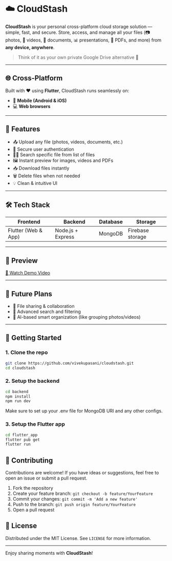 # ☁️ CloudStash

**CloudStash** is your personal cross-platform cloud storage solution — simple, fast, and secure. Store, access, and manage all your files (📷 photos, 🎥 videos, 📄 documents, 📊 presentations, 📁 PDFs, and more) from **any device, anywhere**.

> Think of it as your own private Google Drive alternative 💾

---

## 🌐 Cross-Platform

Built with ❤️ using **Flutter**, CloudStash runs seamlessly on:

- 📱 **Mobile (Android & iOS)**
- 💻 **Web browsers**

---

## 🚀 Features

- 📤 Upload any file (photos, videos, documents, etc.)
- 🔐 Secure user authentication
- 🕵️‍♀️ Search specific file from list of files
- 🖼️ Instant preview for images, videos and PDFs
- 📥 Download files instantly
- 🗑️ Delete files when not needed
- 💡 Clean & intuitive UI


---

## 🛠️ Tech Stack

| Frontend         | Backend            | Database        | Storage      |
|------------------|--------------------|-----------------|-----------------|
| Flutter (Web & App) | Node.js + Express | MongoDB         | Firebase storage |

---

## 📸 Preview
[🎥 Watch Demo Video](https://github.com/user-attachments/assets/43ec2eb1-0916-4030-aad6-713b65d680f2)


---

## 🚀 Future Plans
- 🔄 File sharing & collaboration
- 🔎 Advanced search and filtering
- 🧠 AI-based smart organization (like grouping photos/videos)

---

## 🔧 Getting Started

### 1. Clone the repo
```bash
git clone https://github.com/vivekupasani/cloudstash.git
cd cloudstash
```
### 2. Setup the backend
```bash
cd backend
npm install
npm run dev
```
Make sure to set up your .env file for MongoDB URI and any other configs.
### 3.  Setup the Flutter app
```bash
cd flutter_app
flutter pub get
flutter run
```


## 🤝 Contributing

Contributions are welcome! If you have ideas or suggestions, feel free to open an issue or submit a pull request.

1. Fork the repository
2. Create your feature branch: `git checkout -b feature/YourFeature`
3. Commit your changes: `git commit -m 'Add a new feature'`
4. Push to the branch: `git push origin feature/YourFeature`
5. Open a pull request

## 🔐 License

Distributed under the MIT License. See `LICENSE` for more information.

---

Enjoy sharing moments with **CloudStash**!




